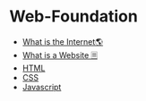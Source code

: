 # Web-Foundation

- [What is the Internet🌎](./INTERNET.md)
- [What is a Website 🗏](./WEBSITES.md)
- [HTML](https://github.com/shanreed25/HTML)
- [CSS](https://github.com/shanreed25/CSS)
- [Javascript]()